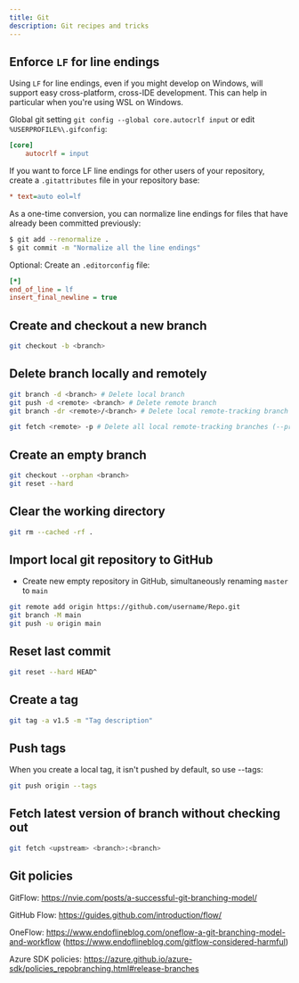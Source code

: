 ```yaml
---
title: Git
description: Git recipes and tricks
---
```


## Enforce `LF` for line endings

Using `LF` for line endings, even if you might develop on Windows, will support easy cross-platform, cross-IDE development. This can help in particular when you're using WSL on Windows.

Global git setting `git config --global core.autocrlf input` or edit `%USERPROFILE%\.gifconfig`:

```ini
[core]
	autocrlf = input
```

If you want to force LF line endings for other users of your repository, create a `.gitattributes` file in your repository base:

```ini
* text=auto eol=lf
```

As a one-time conversion, you can normalize line endings for files that have already been committed previously:

```bash
$ git add --renormalize .
$ git commit -m "Normalize all the line endings"
```

Optional: Create an `.editorconfig` file:

```ini
[*]
end_of_line = lf
insert_final_newline = true
```

## Create and checkout a new branch

```bash
git checkout -b <branch>
```

## Delete branch locally and remotely

```bash
git branch -d <branch> # Delete local branch
git push -d <remote> <branch> # Delete remote branch
git branch -dr <remote>/<branch> # Delete local remote-tracking branch

git fetch <remote> -p # Delete all local remote-tracking branches (--prune)
```

## Create an empty branch

```bash
git checkout --orphan <branch>
git reset --hard
```

## Clear the working directory

```bash
git rm --cached -rf .
```

## Import local git repository to GitHub

* Create new empty repository in GitHub, simultaneously renaming `master` to `main`

```bash
git remote add origin https://github.com/username/Repo.git
git branch -M main
git push -u origin main
```

## Reset last commit

```bash
git reset --hard HEAD^
```

## Create a tag

```bash
git tag -a v1.5 -m "Tag description"
```

## Push tags

When you create a local tag, it isn't pushed by default, so use --tags:

```bash
git push origin --tags
```

## Fetch latest version of branch without checking out

```bash
git fetch <upstream> <branch>:<branch>
```

## Git policies

GitFlow: https://nvie.com/posts/a-successful-git-branching-model/

GitHub Flow: https://guides.github.com/introduction/flow/

OneFlow: https://www.endoflineblog.com/oneflow-a-git-branching-model-and-workflow (https://www.endoflineblog.com/gitflow-considered-harmful)

Azure SDK policies: https://azure.github.io/azure-sdk/policies_repobranching.html#release-branches